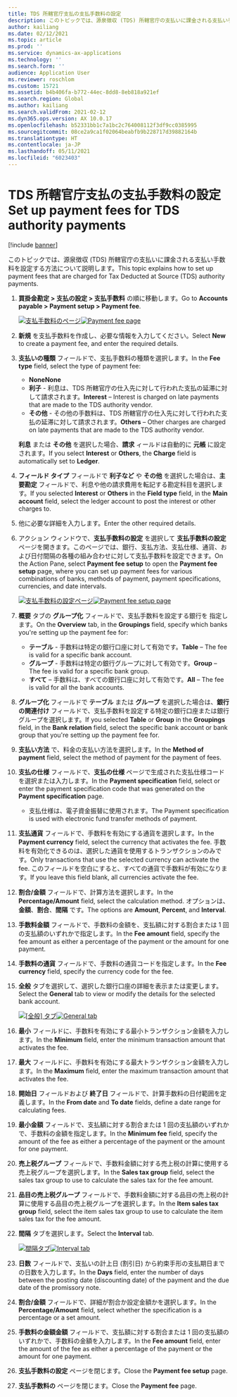 ```yaml
---
title: TDS 所轄官庁支払の支払手数料の設定
description: このトピックでは、源泉徴収 (TDS) 所轄官庁の支払いに課金される支払い手数料を設定する方法について説明します。
author: kailiang
ms.date: 02/12/2021
ms.topic: article
ms.prod: ''
ms.service: dynamics-ax-applications
ms.technology: ''
ms.search.form: ''
audience: Application User
ms.reviewer: roschlom
ms.custom: 15721
ms.assetid: b4b406fa-b772-44ec-8dd8-8eb818a921ef
ms.search.region: Global
ms.author: kailiang
ms.search.validFrom: 2021-02-12
ms.dyn365.ops.version: AX 10.0.17
ms.openlocfilehash: b52331bb1c7a1bc2c764008112f3df9cc0385995
ms.sourcegitcommit: 08ce2a9ca1f02064beabfb9b228717d39882164b
ms.translationtype: HT
ms.contentlocale: ja-JP
ms.lasthandoff: 05/11/2021
ms.locfileid: "6023403"
---
```

# <a name="set-up-payment-fees-for-tds-authority-payments"></a><span data-ttu-id="ee7c5-103">TDS 所轄官庁支払の支払手数料の設定</span><span class="sxs-lookup"><span data-stu-id="ee7c5-103">Set up payment fees for TDS authority payments</span></span>

[!include [banner](../includes/banner.md)]

<span data-ttu-id="ee7c5-104">このトピックでは、源泉徴収 (TDS) 所轄官庁の支払いに課金される支払い手数料を設定する方法について説明します。</span><span class="sxs-lookup"><span data-stu-id="ee7c5-104">This topic explains how to set up payment fees that are charged for Tax Deducted at Source (TDS) authority payments.</span></span>

1. <span data-ttu-id="ee7c5-105">**買掛金勘定 \> 支払の設定 \> 支払手数料** の順に移動します。</span><span class="sxs-lookup"><span data-stu-id="ee7c5-105">Go to **Accounts payable \> Payment setup \> Payment fee**.</span></span>

    <span data-ttu-id="ee7c5-106">[![支払手数料のページ](./media/apac-ind-TDS-28.png)](./media/apac-ind-TDS-28.png)</span><span class="sxs-lookup"><span data-stu-id="ee7c5-106">[![Payment fee page](./media/apac-ind-TDS-28.png)](./media/apac-ind-TDS-28.png)</span></span>

2. <span data-ttu-id="ee7c5-107">**新規** を支払手数料を作成し、必要な情報を入力してください。</span><span class="sxs-lookup"><span data-stu-id="ee7c5-107">Select **New** to create a payment fee, and enter the required details.</span></span>
3. <span data-ttu-id="ee7c5-108">**支払いの種類** フィールドで、支払手数料の種類を選択します。</span><span class="sxs-lookup"><span data-stu-id="ee7c5-108">In the **Fee type** field, select the type of payment fee:</span></span>

    - <span data-ttu-id="ee7c5-109">**None**</span><span class="sxs-lookup"><span data-stu-id="ee7c5-109">**None**</span></span>
    - <span data-ttu-id="ee7c5-110">**利子** - 利息は、TDS 所轄官庁の仕入先に対して行われた支払の延滞に対して請求されます。</span><span class="sxs-lookup"><span data-stu-id="ee7c5-110">**Interest** – Interest is charged on late payments that are made to the TDS authority vendor.</span></span>
    - <span data-ttu-id="ee7c5-111">**その他** - その他の手数料は、TDS 所轄官庁の仕入先に対して行われた支払の延滞に対して請求されます。</span><span class="sxs-lookup"><span data-stu-id="ee7c5-111">**Others** – Other charges are charged on late payments that are made to the TDS authority vendor.</span></span>

    <span data-ttu-id="ee7c5-112">**利息** または **その他** を選択した場合、**請求** ィールドは自動的に **元帳** に設定されます。</span><span class="sxs-lookup"><span data-stu-id="ee7c5-112">If you select **Interest** or **Others**, the **Charge** field is automatically set to **Ledger**.</span></span>

4. <span data-ttu-id="ee7c5-113">**フィールド タイプ** フィールドで **利子など** や **その他** を選択した場合は、**主要勘定** フィールドで、利息や他の請求費用を転記する勘定科目を選択します。</span><span class="sxs-lookup"><span data-stu-id="ee7c5-113">If you selected **Interest** or **Others** in the **Field type** field, in the **Main account** field, select the ledger account to post the interest or other charges to.</span></span>
5. <span data-ttu-id="ee7c5-114">他に必要な詳細を入力します。</span><span class="sxs-lookup"><span data-stu-id="ee7c5-114">Enter the other required details.</span></span>
6. <span data-ttu-id="ee7c5-115">アクション ウィンドウで、**支払手数料の設定** を選択して **支払手数料の設定** ページを開きます。このページでは、銀行、支払方法、支払仕様、通貨、および日付間隔の各種の組み合わせに対して支払手数料を設定できます。</span><span class="sxs-lookup"><span data-stu-id="ee7c5-115">On the Action Pane, select **Payment fee setup** to open the **Payment fee setup** page, where you can set up payment fees for various combinations of banks, methods of payment, payment specifications, currencies, and date intervals.</span></span>

    <span data-ttu-id="ee7c5-116">[![支払手数料の設定ページ](./media/apac-ind-TDS-21.png)](./media/apac-ind-TDS-21.png)</span><span class="sxs-lookup"><span data-stu-id="ee7c5-116">[![Payment fee setup page](./media/apac-ind-TDS-21.png)](./media/apac-ind-TDS-21.png)</span></span>

7. <span data-ttu-id="ee7c5-117">**概要** タブの **グループ化** フィールドで、支払手数料を設定する銀行を 指定します。</span><span class="sxs-lookup"><span data-stu-id="ee7c5-117">On the **Overview** tab, in the **Groupings** field, specify which banks you're setting up the payment fee for:</span></span>

    - <span data-ttu-id="ee7c5-118">**テーブル** - 手数料は特定の銀行口座に対して有効です。</span><span class="sxs-lookup"><span data-stu-id="ee7c5-118">**Table** – The fee is valid for a specific bank account.</span></span>
    - <span data-ttu-id="ee7c5-119">**グループ** - 手数料は特定の銀行グループに対して有効です。</span><span class="sxs-lookup"><span data-stu-id="ee7c5-119">**Group** – The fee is valid for a specific bank group.</span></span>
    - <span data-ttu-id="ee7c5-120">**すべて** – 手数料は、すべての銀行口座に対して有効です。</span><span class="sxs-lookup"><span data-stu-id="ee7c5-120">**All** – The fee is valid for all the bank accounts.</span></span>

8. <span data-ttu-id="ee7c5-121">**グループ化** フィールドで **テーブル** または **グループ** を選択した場合は、**銀行の関連付け** フィールドで、支払手数料を設定する特定の銀行口座または銀行グループを選択します。</span><span class="sxs-lookup"><span data-stu-id="ee7c5-121">If you selected **Table** or **Group** in the **Groupings** field, in the **Bank relation** field, select the specific bank account or bank group that you're setting up the payment fee for.</span></span>
9. <span data-ttu-id="ee7c5-122">**支払い方法** で、料金の支払い方法を選択します。</span><span class="sxs-lookup"><span data-stu-id="ee7c5-122">In the **Method of payment** field, select the method of payment for the payment of fees.</span></span>
10. <span data-ttu-id="ee7c5-123">**支払の仕様** フィールドで、**支払の仕様** ページで生成された支払仕様コードを選択または入力します。</span><span class="sxs-lookup"><span data-stu-id="ee7c5-123">In the **Payment specification** field, select or enter the payment specification code that was generated on the **Payment specification** page.</span></span>
    - <span data-ttu-id="ee7c5-124">支払仕様は、電子資金振替に使用されます。</span><span class="sxs-lookup"><span data-stu-id="ee7c5-124">The Payment specification is used with electronic fund transfer methods of payment.</span></span>
12. <span data-ttu-id="ee7c5-125">**支払通貨** フィールドで、手数料を有効にする通貨を選択します。</span><span class="sxs-lookup"><span data-stu-id="ee7c5-125">In the **Payment currency** field, select the currency that activates the fee.</span></span> <span data-ttu-id="ee7c5-126">手数料を有効化できるのは、選択した通貨を使用するトランザクションのみです。</span><span class="sxs-lookup"><span data-stu-id="ee7c5-126">Only transactions that use the selected currency can activate the fee.</span></span> <span data-ttu-id="ee7c5-127">このフィールドを空白にすると、すべての通貨で手数料が有効になります。</span><span class="sxs-lookup"><span data-stu-id="ee7c5-127">If you leave this field blank, all currencies activate the fee.</span></span>
13. <span data-ttu-id="ee7c5-128">**割合/金額** フィールドで、計算方法を選択します。</span><span class="sxs-lookup"><span data-stu-id="ee7c5-128">In the **Percentage/Amount** field, select the calculation method.</span></span> <span data-ttu-id="ee7c5-129">オプションは、**金額**、**割合**、**間隔** です。</span><span class="sxs-lookup"><span data-stu-id="ee7c5-129">The options are **Amount**, **Percent**, and **Interval**.</span></span>
14. <span data-ttu-id="ee7c5-130">**手数料金額** フィールドで、手数料の金額を、支払額に対する割合または 1 回の支払額のいずれかで指定します。</span><span class="sxs-lookup"><span data-stu-id="ee7c5-130">In the **Fee amount** field, specify the fee amount as either a percentage of the payment or the amount for one payment.</span></span>
15. <span data-ttu-id="ee7c5-131">**手数料の通貨** フィールドで、手数料の通貨コードを指定します。</span><span class="sxs-lookup"><span data-stu-id="ee7c5-131">In the **Fee currency** field, specify the currency code for the fee.</span></span>
16. <span data-ttu-id="ee7c5-132">**全般** タブを選択して、選択した銀行口座の詳細を表示または変更します。</span><span class="sxs-lookup"><span data-stu-id="ee7c5-132">Select the **General** tab to view or modify the details for the selected bank account.</span></span>

    <span data-ttu-id="ee7c5-133">[![[全般] タブ](./media/apac-ind-TDS-22.png)](./media/apac-ind-TDS-22.png)</span><span class="sxs-lookup"><span data-stu-id="ee7c5-133">[![General tab](./media/apac-ind-TDS-22.png)](./media/apac-ind-TDS-22.png)</span></span>

16. <span data-ttu-id="ee7c5-134">**最小** フィールドに、手数料を有効にする最小トランザクション金額を入力します。</span><span class="sxs-lookup"><span data-stu-id="ee7c5-134">In the **Minimum** field, enter the minimum transaction amount that activates the fee.</span></span>
17. <span data-ttu-id="ee7c5-135">**最大** フィールドに、手数料を有効にする最大トランザクション金額を入力します。</span><span class="sxs-lookup"><span data-stu-id="ee7c5-135">In the **Maximum** field, enter the maximum transaction amount that activates the fee.</span></span>
18. <span data-ttu-id="ee7c5-136">**開始日** フィールドおよび **終了日** フィールドで、計算手数料の日付範囲を定義します。</span><span class="sxs-lookup"><span data-stu-id="ee7c5-136">In the **From date** and **To date** fields, define a date range for calculating fees.</span></span>
19. <span data-ttu-id="ee7c5-137">**最小金額** フィールドで、支払額に対する割合または 1 回の支払額のいずれかで、手数料の金額を指定します。</span><span class="sxs-lookup"><span data-stu-id="ee7c5-137">In the **Minimum fee** field, specify the amount of the fee as either a percentage of the payment or the amount for one payment.</span></span>
20. <span data-ttu-id="ee7c5-138">**売上税グループ** フィールドで、手数料金額に対する売上税の計算に使用する売上税グループを選択します。</span><span class="sxs-lookup"><span data-stu-id="ee7c5-138">In the **Sales tax group** field, select the sales tax group to use to calculate the sales tax for the fee amount.</span></span>
21. <span data-ttu-id="ee7c5-139">**品目の売上税グループ** フィールドで、手数料金額に対する品目の売上税の計算に使用する品目の売上税グループを選択します。</span><span class="sxs-lookup"><span data-stu-id="ee7c5-139">In the **Item sales tax group** field, select the item sales tax group to use to calculate the item sales tax for the fee amount.</span></span>
22. <span data-ttu-id="ee7c5-140">**間隔** タブを選択します。</span><span class="sxs-lookup"><span data-stu-id="ee7c5-140">Select the **Interval** tab.</span></span> 

    <span data-ttu-id="ee7c5-141">[![間隔タブ](./media/apac-ind-TDS-23.png)](./media/apac-ind-TDS-23.png)</span><span class="sxs-lookup"><span data-stu-id="ee7c5-141">[![Interval tab](./media/apac-ind-TDS-23.png)](./media/apac-ind-TDS-23.png)</span></span>

23. <span data-ttu-id="ee7c5-142">**日数** フィールドで、支払いの計上日 (割引日) から約束手形の支払期日までの日数を入力します。</span><span class="sxs-lookup"><span data-stu-id="ee7c5-142">In the **Days** field, enter the number of days between the posting date (discounting date) of the payment and the due date of the promissory note.</span></span>
24. <span data-ttu-id="ee7c5-143">**割合/金額** フィールドで、詳細が割合か設定金額かを選択します。</span><span class="sxs-lookup"><span data-stu-id="ee7c5-143">In the **Percentage/Amount** field, select whether the specification is a percentage or a set amount.</span></span>
25. <span data-ttu-id="ee7c5-144">**手数料の金額金額** フィールドで、支払額に対する割合または 1 回の支払額のいずれかで、手数料の金額を入力します。</span><span class="sxs-lookup"><span data-stu-id="ee7c5-144">In the **Fee amount** field, enter the amount of the fee as either a percentage of the payment or the amount for one payment.</span></span>
26. <span data-ttu-id="ee7c5-145">**支払手数料の設定** ページを閉じます。</span><span class="sxs-lookup"><span data-stu-id="ee7c5-145">Close the **Payment fee setup** page.</span></span>
27. <span data-ttu-id="ee7c5-146">**支払手数料の** ページを閉じます。</span><span class="sxs-lookup"><span data-stu-id="ee7c5-146">Close the **Payment fee** page.</span></span>
